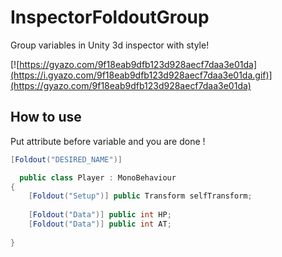 # InspectorFoldoutGroup
Group variables in Unity 3d inspector with style!

[![https://gyazo.com/9f18eab9dfb123d928aecf7daa3e01da](https://i.gyazo.com/9f18eab9dfb123d928aecf7daa3e01da.gif)](https://gyazo.com/9f18eab9dfb123d928aecf7daa3e01da)


## How to use 

Put attribute before variable and you are done ! 

```csharp
[Foldout("DESIRED_NAME")]
```

```csharp
  public class Player : MonoBehaviour
{
	[Foldout("Setup")] public Transform selfTransform;
	
	[Foldout("Data")] public int HP;
	[Foldout("Data")] public int AT;
 
}
```
